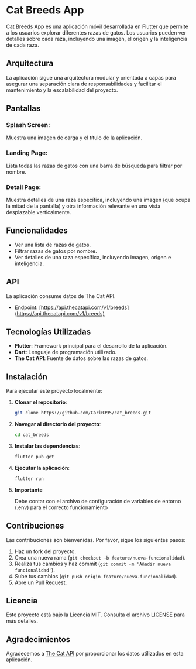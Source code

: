 # Cat Breeds App

Cat Breeds App es una aplicación móvil desarrollada en Flutter que permite a los usuarios explorar diferentes razas de gatos. Los usuarios pueden ver detalles sobre cada raza, incluyendo una imagen, el origen y la inteligencia de cada raza.

## Arquitectura

La aplicación sigue una arquitectura modular y orientada a capas para asegurar una separación clara de responsabilidades y facilitar el mantenimiento y la escalabilidad del proyecto.

## Pantallas

### Splash Screen:

Muestra una imagen de carga y el título de la aplicación.

### Landing Page:

Lista todas las razas de gatos con una barra de búsqueda para filtrar por nombre.

### Detail Page:

Muestra detalles de una raza específica, incluyendo una imagen (que ocupa la mitad de la pantalla) y otra información relevante en una vista desplazable verticalmente.

## Funcionalidades

- Ver una lista de razas de gatos.
- Filtrar razas de gatos por nombre.
- Ver detalles de una raza específica, incluyendo imagen, origen e inteligencia.

## API

La aplicación consume datos de The Cat API.

- Endpoint: [https://api.thecatapi.com/v1/breeds](https://api.thecatapi.com/v1/breeds)

## Tecnologías Utilizadas

- **Flutter**: Framework principal para el desarrollo de la aplicación.
- **Dart**: Lenguaje de programación utilizado.
- **The Cat API**: Fuente de datos sobre las razas de gatos.

## Instalación

Para ejecutar este proyecto localmente:

1. **Clonar el repositorio**:

   ```bash
   git clone https://github.com/Carl0395/cat_breeds.git
   ```

2. **Navegar al directorio del proyecto**:

   ```bash
   cd cat_breeds
   ```

3. **Instalar las dependencias**:

   ```bash
   flutter pub get
   ```

4. **Ejecutar la aplicación**:

   ```bash
   flutter run
   ```

5. **Importante**
   
    Debe contar con el archivo de configuración de variables de entorno (.env) para el correcto funcionamiento

## Contribuciones

Las contribuciones son bienvenidas. Por favor, sigue los siguientes pasos:

1. Haz un fork del proyecto.
2. Crea una nueva rama (`git checkout -b feature/nueva-funcionalidad`).
3. Realiza tus cambios y haz commit (`git commit -m 'Añadir nueva funcionalidad'`).
4. Sube tus cambios (`git push origin feature/nueva-funcionalidad`).
5. Abre un Pull Request.

## Licencia

Este proyecto está bajo la Licencia MIT. Consulta el archivo [LICENSE](LICENSE) para más detalles.

## Agradecimientos

Agradecemos a [The Cat API](https://thecatapi.com/) por proporcionar los datos utilizados en esta aplicación.

